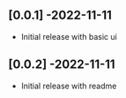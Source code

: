 ## [0.0.1] -2022-11-11

* Initial release with basic ui

## [0.0.2] -2022-11-11

* Initial release with readme